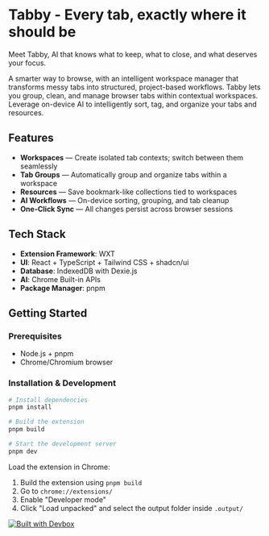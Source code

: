 # Tabby - Every tab, exactly where it should be

Meet Tabby, AI that knows what to keep, what to close, and what deserves your
focus.

A smarter way to browse, with an intelligent workspace manager that transforms
messy tabs into structured, project-based workflows. Tabby lets you group,
clean, and manage browser tabs within contextual workspaces. Leverage on-device
AI to intelligently sort, tag, and organize your tabs and resources.

## Features

- **Workspaces** — Create isolated tab contexts; switch between them seamlessly
- **Tab Groups** — Automatically group and organize tabs within a workspace
- **Resources** — Save bookmark-like collections tied to workspaces
- **AI Workflows** — On-device sorting, grouping, and tab cleanup
- **One-Click Sync** — All changes persist across browser sessions

## Tech Stack

- **Extension Framework**: WXT
- **UI**: React + TypeScript + Tailwind CSS + shadcn/ui
- **Database**: IndexedDB with Dexie.js
- **AI**: Chrome Built-in APIs
- **Package Manager**: pnpm

## Getting Started

### Prerequisites

- Node.js + pnpm
- Chrome/Chromium browser

### Installation & Development

```bash
# Install dependencies
pnpm install

# Build the extension
pnpm build

# Start the development server
pnpm dev
```

Load the extension in Chrome:

1. Build the extension using `pnpm build`
2. Go to `chrome://extensions/`
3. Enable "Developer mode"
4. Click "Load unpacked" and select the output folder inside `.output/`

[![Built with Devbox](https://www.jetify.com/img/devbox/shield_galaxy.svg)](https://www.jetify.com/devbox/docs/)
